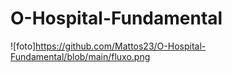 # O-Hospital-Fundamental

![foto]https://github.com/Mattos23/O-Hospital-Fundamental/blob/main/fluxo.png
